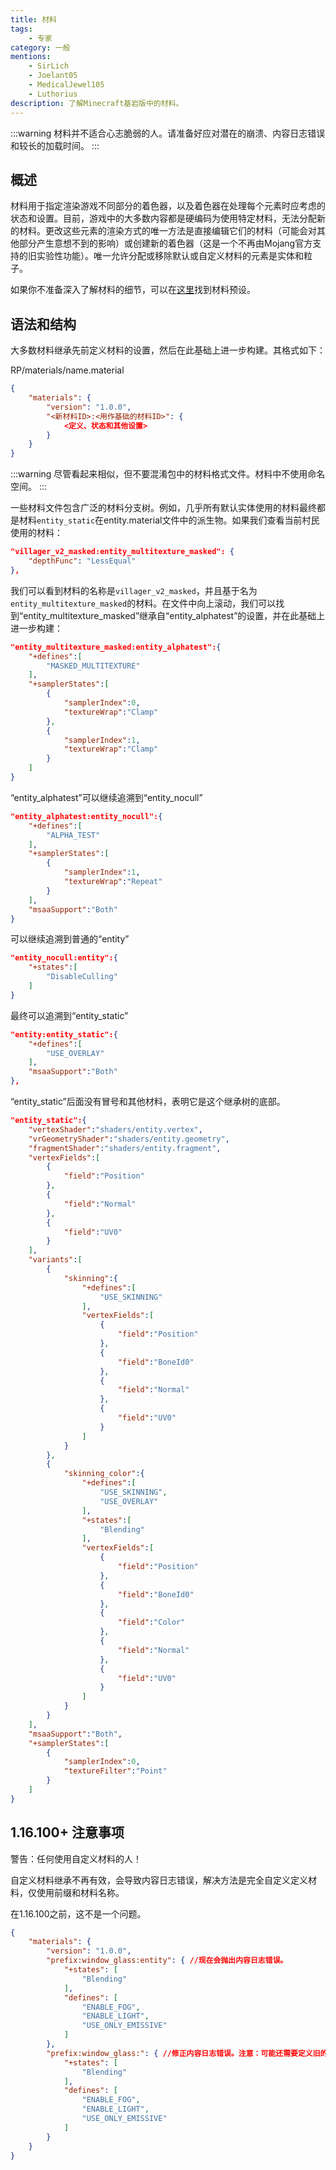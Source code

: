 ```yaml
---
title: 材料
tags:
    - 专家
category: 一般
mentions:
    - SirLich
    - Joelant05
    - MedicalJewel105
    - Luthorius
description: 了解Minecraft基岩版中的材料。
---
```


:::warning
材料并不适合心志脆弱的人。请准备好应对潜在的崩溃、内容日志错误和较长的加载时间。
:::

## 概述

材料用于指定渲染游戏不同部分的着色器，以及着色器在处理每个元素时应考虑的状态和设置。目前，游戏中的大多数内容都是硬编码为使用特定材料，无法分配新的材料。更改这些元素的渲染方式的唯一方法是直接编辑它们的材料（可能会对其他部分产生意想不到的影响）或创建新的着色器（这是一个不再由Mojang官方支持的旧实验性功能）。唯一允许分配或移除默认或自定义材料的元素是实体和粒子。

如果你不准备深入了解材料的细节，可以在[这里](../documentation/materials.md)找到材料预设。

## 语法和结构

大多数材料继承先前定义材料的设置，然后在此基础上进一步构建。其格式如下：

<CodeHeader>RP/materials/name.material</CodeHeader>

```json
{
	"materials": {
		"version": "1.0.0",
		"<新材料ID>:<用作基础的材料ID>": {
    		<定义、状态和其他设置>
		}
	}
}
```

:::warning
尽管看起来相似，但不要混淆包中的材料格式文件。材料中不使用命名空间。
:::

一些材料文件包含广泛的材料分支树。例如，几乎所有默认实体使用的材料最终都是材料`entity_static`在entity.material文件中的派生物。如果我们查看当前村民使用的材料：

<CodeHeader></CodeHeader>

```json
"villager_v2_masked:entity_multitexture_masked": {
    "depthFunc": "LessEqual"
},
```

我们可以看到材料的名称是`villager_v2_masked`，并且基于名为`entity_multitexture_masked`的材料。在文件中向上滚动，我们可以找到“entity_multitexture_masked”继承自“entity_alphatest”的设置，并在此基础上进一步构建：

<CodeHeader></CodeHeader>

```json
"entity_multitexture_masked:entity_alphatest":{
    "+defines":[
        "MASKED_MULTITEXTURE"
    ],
    "+samplerStates":[
        {
            "samplerIndex":0,
            "textureWrap":"Clamp"
        },
        {
            "samplerIndex":1,
            "textureWrap":"Clamp"
        }
    ]
}
```

“entity_alphatest”可以继续追溯到“entity_nocull”

<CodeHeader></CodeHeader>

```json
"entity_alphatest:entity_nocull":{
    "+defines":[
        "ALPHA_TEST"
    ],
    "+samplerStates":[
        {
            "samplerIndex":1,
            "textureWrap":"Repeat"
        }
    ],
    "msaaSupport":"Both"
}
```

可以继续追溯到普通的“entity”

<CodeHeader></CodeHeader>

```json
"entity_nocull:entity":{
    "+states":[
        "DisableCulling"
    ]
}
```

最终可以追溯到“entity_static”

<CodeHeader></CodeHeader>

```json
"entity:entity_static":{
    "+defines":[
        "USE_OVERLAY"
    ],
    "msaaSupport":"Both"
},
```

“entity_static”后面没有冒号和其他材料，表明它是这个继承树的底部。

<CodeHeader></CodeHeader>

```json
"entity_static":{
    "vertexShader":"shaders/entity.vertex",
    "vrGeometryShader":"shaders/entity.geometry",
    "fragmentShader":"shaders/entity.fragment",
    "vertexFields":[
        {
            "field":"Position"
        },
        {
            "field":"Normal"
        },
        {
            "field":"UV0"
        }
    ],
    "variants":[
        {
            "skinning":{
                "+defines":[
                    "USE_SKINNING"
                ],
                "vertexFields":[
                    {
                        "field":"Position"
                    },
                    {
                        "field":"BoneId0"
                    },
                    {
                        "field":"Normal"
                    },
                    {
                        "field":"UV0"
                    }
                ]
            }
        },
        {
            "skinning_color":{
                "+defines":[
                    "USE_SKINNING",
                    "USE_OVERLAY"
                ],
                "+states":[
                    "Blending"
                ],
                "vertexFields":[
                    {
                        "field":"Position"
                    },
                    {
                        "field":"BoneId0"
                    },
                    {
                        "field":"Color"
                    },
                    {
                        "field":"Normal"
                    },
                    {
                        "field":"UV0"
                    }
                ]
            }
        }
    ],
    "msaaSupport":"Both",
    "+samplerStates":[
        {
            "samplerIndex":0,
            "textureFilter":"Point"
        }
    ]
}
```

## 1.16.100+ 注意事项

警告：任何使用自定义材料的人！

自定义材料继承不再有效，会导致内容日志错误，解决方法是完全自定义定义材料，仅使用前缀和材料名称。

在1.16.100之前，这不是一个问题。

```json
{
    "materials": {
        "version": "1.0.0",
        "prefix:window_glass:entity": { //现在会抛出内容日志错误。
            "+states": [
                "Blending"
            ],
            "defines": [
                "ENABLE_FOG",
                "ENABLE_LIGHT",
                "USE_ONLY_EMISSIVE"
            ]
        },
        "prefix:window_glass:": { //修正内容日志错误。注意：可能还需要定义旧的继承值。
            "+states": [
                "Blending"
            ],
            "defines": [
                "ENABLE_FOG",
                "ENABLE_LIGHT",
                "USE_ONLY_EMISSIVE"
            ]
        }
    }
}
```